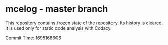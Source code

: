 # mcelog - master branch

This repository contains frozen state of the repository.
Its history is cleared. It is used only for static code
analysis with Codacy.

Commit Time: 1695168606